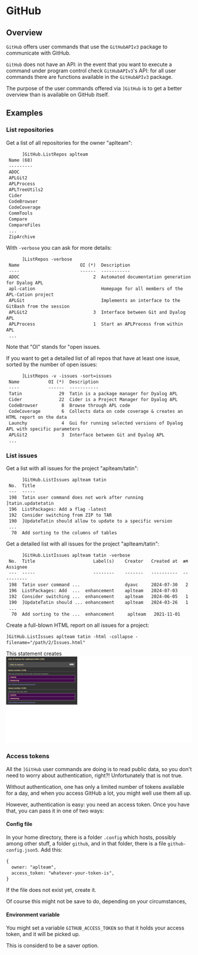 # GitHub

## Overview

`GitHub` offers user commands that use the `GitHubAPIv3` package to communicate with GitHub.

`GitHub` does not have an API: in the event that you want to execute a command under program control check `GitHubAPIv3`'s API: for all user commands there are functions available in the `GitHubAPIv3` package. 

The purpose of the user commands offered via `]GitHub` is to get a better overview than is available on GitHub itself.

## Examples

### List repositories

Get a list of all repositories for the owner "aplteam":

```
      ]GitHub.ListRepos aplteam
 Name (68)                 
 ---------                 
 ADOC                      
 APLGit2                   
 APLProcess                
 APLTreeUtils2             
 Cider                     
 CodeBrowser               
 CodeCoverage              
 CommTools                 
 Compare                   
 CompareFiles              
 ...
 ZipArchive                
```

With `-verbose` you can ask for more details:

```
      ]ListRepos -verbose
 Name                       OI (*)  Description
 ----                       ------  -----------
 ADOC                            2  Automated documentation generation for Dyalog APL
 apl-cation                         Homepage for all members of the APL-Cation project
 APLGit                             Implements an interface to the GitBash from the session
 APLGit2                         3  Interface between Git and Dyalog APL
 APLProcess                      1  Start an APLProcess from within APL
 ...
```

Note that "OI" stands for "open issues.

If you want to get a detailed list of all repos that have at least one issue, sorted by the number of open issues:

```
      ]ListRepos -v -issues -sort=issues
 Name           OI (*)  Description
 ----           ------  -----------
 Tatin              29  Tatin is a package manager for Dyalog APL
 Cider              22  Cider is a Project Manager for Dyalog APL
 CodeBrowser         8  Browse through APL code
 CodeCoverage        6  Collects data on code coverage & creates an HTML report on the data
 Launchy             4  Gui for running selected versions of Dyalog APL with specific parameters
 APLGit2             3  Interface between Git and Dyalog APL
 ...
```

### List issues

Get a list with all issues for the project "aplteam/tatin":

```
      ]GitHub.ListIssues aplteam tatin
 No.  Title
 ---  -----
 198  Tatin user command does not work after running ]tatin.updatetatin
 196  ListPackages: Add a flag -latest
 192  Consider switching from ZIP to TAR
 190  ]UpdateTatin should allow to update to a specific version
 ...
  70  Add sorting to the columns of tables
```

Get a detailed list with all issues for the project "aplteam/tatin":

```
      ]GitHub.ListIssues aplteam tatin -verbose
 No.  Title                      Label(s)    Creator   Created at  ≢⍝  Assignee
 ---  -----                      --------    -------   ----------  --  --------
 198  Tatin user command ...                 dyavc     2024-07-30   2
 196  ListPackages: Add  ...  enhancement    aplteam   2024-07-03
 192  Consider switching ...  enhancement    aplteam   2024-06-05   1
 190  ]UpdateTatin should ... enhancement    aplteam   2024-03-26   1
 ...
  70  Add sorting to the ...  enhancement     aplteam   2021-11-01
```

Create a full-blown HTML report on all issues for a project:

```
]GitHub.ListIssues aplteam tatin -html -collapse -filename="/path/2/Issues.html"
```
This statement creates ![this file](./ListOfIssues.png)

### Access tokens

All the `]GitHub` user commands are doing is to read public data, so you don't need to worry about authentication, right?! Unfortunately that is not true.

Without authentication, one has only a limited number of tokens available for a day, and when you access GitHub a lot, you might well use them all up.

However, authentication is easy: you need an access token. Once you have that, you can pass it in one of two ways:

#### Config file 

In your home directory, there is a folder `.config` which hosts, possibly among other stuff, a folder `github`, and in that folder, there is a file `github-config.json5`. Add this:

```
{
  owner: "aplteam",
  access_token: "whatever-your-token-is",
}
```

If the file does not exist yet, create it.

Of course this might not be save to do, depending on your circumstances,

#### Environment variable

You might set a variable `GITHUB_ACCESS_TOKEN` so that it holds your access token, and it will be picked up. 

This is considerd to be a saver option.


